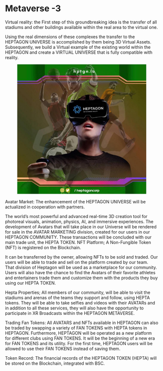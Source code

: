 # Metaverse -3

&#x20;             Virtual reality: the First step of this groundbreaking idea is the transfer of all stadiums and other buildings available within the real area to the virtual one.

&#x20;           Using the real dimensions of these complexes the transfer to the HEPTAGON UNIVERSE is accomplished by them being 3D Virtual Assets. Subsequently, we build a Virtual example  of  the existing world within the HEPTAGON and create a VIRTUAL UNIVERSE that is fully compatible with reality.

<figure><img src="../.gitbook/assets/photo_2022-10-25_01-36-45.jpg" alt=""><figcaption></figcaption></figure>

&#x20;       Avatar Market: The enhancement of the HEPTAGON UNIVERSE will be actualized in cooperation with partners.

&#x20;      The world’s most powerful and advanced real-time 3D creation tool for photoreal visuals,   animation,  physics,   AI,   and  immersive  experiences. The development of Avatars that will take place in our Universe  will  be  rendered  for  sale  in the AVATAR MARKETING division, created for  our  users  in  our  HEPTAGON COMMUNITY. These transactions  will  be concluded  with  our  main  trade  unit,  the  HEPTA  TOKEN. NFT Platform; A Non-Fungible Token (NFT) is registered on the Blockchain.&#x20;

&#x20;     It can be transferred by the owner, allowing NFTs to be sold and traded. Our users will  be  able to  trade  and  sell  on  the platform created by our team. That division of Heptagon will be used  as  a  marketplace  for  our  community.  Users  will  also  have the  chance  to  find the Avatars of their favorite athletes and entertainers trade them and customize  them with the products they buy using our HEPTA TOKEN.&#x20;

&#x20;     Hepta Properties; All members of our community, will be able to visit the stadiums and  arenas  of  the  teams they support and follow, using HEPTA tokens. They will be able   to  take selfies  and  videos  with  their  AVATARs  and  in  addition  to  all  these services,  they  will  also  have  the  opportunity to participate in XR Broadcasts within the HEPTAGON METAVERSE.&#x20;

&#x20;          Trading Fan Tokens: All AVATARS and NFTs available in HEPTAGON can also be traded  by  swapping  a  variety  of  FAN  TOKENS  with  HEPTA tokens in HEPTAGON. Furthermore, HEPTAGON will be operated as a new platform  for different clubs using FAN TOKENS. It will be the beginning of a new era for  FAN TOKENS and its utility. For the first time, HEPTAGON users will be  allowed  to  use  their FAN TOKENS instead of saving them.&#x20;

Token Record: The financial records of the HEPTAGON TOKEN (HEPTA) will be  stored on the Blockchain, integrated with BSC.

